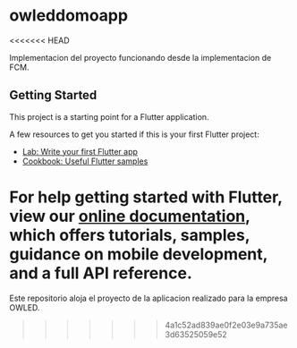 # owleddomoapp
<<<<<<< HEAD

Implementacion del proyecto funcionando desde la implementacion de FCM.

## Getting Started

This project is a starting point for a Flutter application.

A few resources to get you started if this is your first Flutter project:

- [Lab: Write your first Flutter app](https://flutter.dev/docs/get-started/codelab)
- [Cookbook: Useful Flutter samples](https://flutter.dev/docs/cookbook)

For help getting started with Flutter, view our
[online documentation](https://flutter.dev/docs), which offers tutorials,
samples, guidance on mobile development, and a full API reference.
=======
Este repositorio aloja el proyecto de la aplicacion realizado para la empresa OWLED.
>>>>>>> 4a1c52ad839ae0f2e03e9a735ae3d63525059e52
